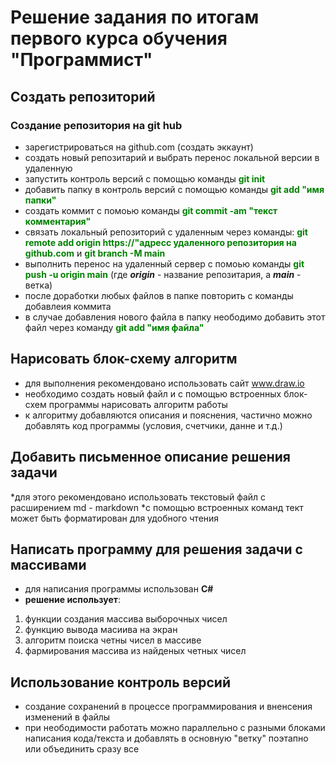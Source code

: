 # Решение задания по итогам первого курса обучения "Программист"

## Создать репозиторий 
### Создание репозитория на git hub
* зарегистрироваться на github.com (создать эккаунт)
* создать новый репозитарий и выбрать перенос локальной версии в удаленную
* запустить контроль версий с помощью команды <font color = green> **git init** </font>
* добавить папку в контроль версий с помощью команды <font color = green>**git add "имя папки"**  </font>
* создать коммит с помоью команды <font color = green>**git commit -am "текст комментария"**</font>
* связать локальный репозиторий с удаленным через команды: 
<font color = green>**git remote add origin https://"адресс удаленного репозитория на github.com** </font>
 и   <font color = green>**git branch -M main** </font> 
* выполнить перенос на удаленный сервер с помоью команды <font color = green> **git push -u origin main** </font> (где _**origin**_ - название репозитария, а _**main**_ - ветка) 
* после доработки любых файлов в папке повторить с команды добавлеия коммита
* в случае добавления нового файла в папку неободимо добавить этот файл  через команду  <font color = green> **git add "имя файла"** </font>

## Нарисовать блок-схему алгоритм
* для выполнения рекомендовано использовать сайт www.draw.io 
* необходимо создать новый файл и с помощью встроенных блок-схем программы нарисовать алгоритм работы 
* к алгоритму добавляются описания и пояснения, частично можно добавлять код программы (условия, счетчики, данне и т.д.)

## Добавить письменное описание решения задачи
*для этого рекомендовано использовать текстовый файл с расширением md - markdown
*с помощью встроенных команд тект может быть форматирован для удобного чтения

## Написать программу для решения задачи с массивами 
* для написания программы использован **C#**
* **решение использует**:
1. функции создания массива выборочных чисел
2. функцию вывода масиива на экран
3. алгоритм поиска четны чисел в массиве
4. фармирования массива из найденых четных чисел 

## Использование контроль версий
* создание сохранений в процессе программирования и вненсения изменений в файлы 
* при неободимости работать можно параллельно с разными блоками написания кода/текста и добавлять в основную "ветку" поэтапно или объединить сразу все

